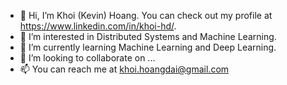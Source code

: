 - 👋 Hi, I’m Khoi (Kevin) Hoang. You can check out my profile at https://www.linkedin.com/in/khoi-hd/.
- 👀 I’m interested in Distributed Systems and Machine Learning.
- 🌱 I’m currently learning Machine Learning and Deep Learning.
- 💞️ I’m looking to collaborate on ...
- 📫 You can reach me at khoi.hoangdai@gmail.com

<!---
khoihd/khoihd is a ✨ special ✨ repository because its `README.md` (this file) appears on your GitHub profile.
You can click the Preview link to take a look at your changes.
--->
